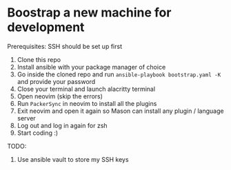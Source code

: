 # Boostrap a new machine for development

Prerequisites: SSH should be set up first

1. Clone this repo
2. Install ansible with your package manager of choice
3. Go inside the cloned repo and run `ansible-playbook bootstrap.yaml -K` and provide your password
4. Close your terminal and launch alacritty terminal
5. Open neovim (skip the errors)
6. Run `PackerSync` in neovim to install all the plugins
7. Exit neovim and open it again so Mason can install any plugin / language server
8. Log out and log in again for zsh
9. Start coding :)

TODO:
1. Use ansible vault to store my SSH keys
